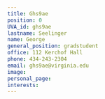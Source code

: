 ```yaml
---
title: Ghs9ae
position: 0
UVA_id: ghs9ae
lastname: Seelinger
name: George
general_position: gradstudent
office: 112 Kerchof Hall
phone: 434-243-2304
email: ghs9ae@virginia.edu
image: 
personal_page: 
interests: 
---
```



